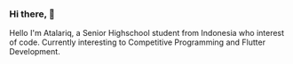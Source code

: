 ### Hi there, 👋
Hello I'm Atalariq, a Senior Highschool student from Indonesia who interest of code.
Currently interesting to Competitive Programming and Flutter Development.

<!--
<p align="center">
  <b><a href="mailto:atalariq26@gmail.com">E-Mail</a></b>
  •
  <b><a href="https://instagram.com/atalariqzzz_">Instagram</a></b>
  •
  <b><a href="https://github.com/neovim/neovim">(Neo)Vimer</a></b>
</p>
-->

<!-- Github Stats -->
<!--
<img align="left" src="https://github-readme-stats.vercel.app/api?username=atalazer&show_icons=true" title="Atalazer's Github Stats" />
<img align="left" src="https://github-readme-stats.vercel.app/api/top-langs/?username=atalazer&layout=compact&langs_count=8&hide=html,css,scss" title="Top Languages" />
-->

<!-- Spotify -->
<!--
<p align="center">
  <img src="https://spotify-github-profile.vercel.app/api/view?uid=3132nl4arehv5zetj4642rhs5oca&cover_image=true&theme=compact&show_offline=false&background_color=121212&interchange=false" title="spotify-github-profile" />
</p>
-->

<!-- Extra Pinned Repos -->
<!-- <a href="https://github.com/atalzer/atalazer.github.io">
  <img align="center" src="https://github-readme-stats.vercel.app/api/pin/?username=atalazer&repo=atalazer.github.io&theme=material-palenight" />
</a>

<a href="https://github.com/atalazer/dotfiles">
  <img align="center" src="https://github-readme-stats.vercel.app/api/pin/?username=atalazer&repo=dotfiles&theme=material-palenight" />
</a>     -->

